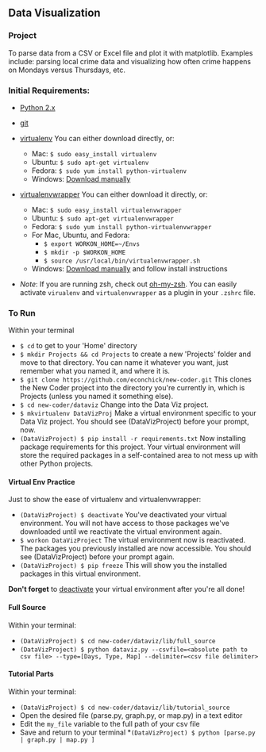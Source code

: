 ## Data Visualization

### Project
To parse data from a CSV or Excel file and plot it with matplotlib. Examples include: parsing local crime data and visualizing how often crime happens on Mondays versus Thursdays, etc.


### Initial Requirements:
* [Python 2.x](http://www.python.org/download/releases/2.7.3/)
* [git](http://git-scm.com/downloads)
* [virtualenv](http://pypi.python.org/pypi/virtualenv) You can either download directly, or:
	* Mac: `$ sudo easy_install virtualenv`
	* Ubuntu: `$ sudo apt-get virtualenv`
	* Fedora: `$ sudo yum install python-virtualenv`
	* Windows: [Download manually](http://pypi.python.org/pypi/virtualenv)
* [virtualenvwrapper](http://pypi.python.org/pypi/virtualenvwrapper) You can either download it directly, or:
	* Mac: `$ sudo easy_install virtualenvwrapper`
	* Ubuntu: `$ sudo apt-get virtualenvwrapper`
	* Fedora: `$ sudo yum install python-virtualenvwrapper`
	* For Mac, Ubuntu, and Fedora:
		* `$ export WORKON_HOME=~/Envs`
		* `$ mkdir -p $WORKON_HOME`
		* `$ source /usr/local/bin/virtualenvwrapper.sh`
	* Windows: [Download manually](http://pypi.python.org/pypi/virtualenvwrapper) and follow install instructions

* _Note_: If you are running zsh, check out [oh-my-zsh](https://github.com/robbyrussell/oh-my-zsh). You can easily activate <code>virualenv</code> and <code>virtualenvwrapper</code> as a plugin in your `.zshrc` file.

### To Run
Within your terminal

* `$ cd` to get to your 'Home' directory
* `$ mkdir Projects && cd Projects` to create a new 'Projects' folder and move to that directory. You can name it whatever you want, just remember what you named it, and where it is.
* `$ git clone https://github.com/econchick/new-coder.git` This clones the New Coder project into the directory you're currently in, which is Projects (unless you named it something else).
* `$ cd new-coder/dataviz` Change into the Data Viz project.
* `$ mkvirtualenv DataVizProj` Make a virtual environment specific to your Data Viz project. You should see (DataVizProject) before your prompt, now.
* `(DataVizProject) $ pip install -r requirements.txt` Now installing package requirements for this project. Your virtual environment will store the required packages in a self-contained area to not mess up with other Python projects.

#### Virtual Env Practice
Just to show the ease of virtualenv and virtualenvwrapper:
* `(DataVizProject) $ deactivate` You've deactivated your virtual environment. You will not have access to those packages we've downloaded until we reactivate the virtual environment again.
* `$ workon DataVizProject` The virtual environment now is reactivated. The packages you previously installed are now accessible. You should see (DataVizProject) before your prompt again.
* `(DataVizProject) $ pip freeze` This will show you the installed packages in this virtual environment.

**Don't forget** to [deactivate](#virtual-env-practice) your virtual environment after you're all done!

#### Full Source
Within your terminal:

* `(DataVizProject) $ cd new-coder/dataviz/lib/full_source`
* `(DataVizProject) $ python dataviz.py --csvfile=<absolute path to csv file> --type=[Days, Type, Map] --delimiter=<csv file delimiter>`


#### Tutorial Parts
Within your terminal:
* `(DataVizProject) $ cd new-coder/dataviz/lib/tutorial_source`
* Open the desired file (parse.py, graph.py, or map.py) in a text editor
* Edit the `my_file` variable to the full path of your csv file
* Save and return to your terminal
*`(DataVizProject) $ python [parse.py | graph.py | map.py ]`


